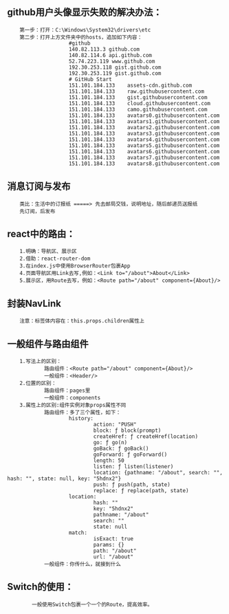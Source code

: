 ## github用户头像显示失败的解决办法：
		第一步：打开：C:\Windows\System32\drivers\etc
		第二步：打开上方文件夹中的hosts，追加如下内容：
						#github
						140.82.113.3 github.com
						140.82.114.6 api.github.com
						52.74.223.119 www.github.com
						192.30.253.118 gist.github.com
						192.30.253.119 gist.github.com
						# GitHub Start 
						151.101.184.133    assets-cdn.github.com
						151.101.184.133    raw.githubusercontent.com
						151.101.184.133    gist.githubusercontent.com
						151.101.184.133    cloud.githubusercontent.com
						151.101.184.133    camo.githubusercontent.com
						151.101.184.133    avatars0.githubusercontent.com
						151.101.184.133    avatars1.githubusercontent.com
						151.101.184.133    avatars2.githubusercontent.com
						151.101.184.133    avatars3.githubusercontent.com
						151.101.184.133    avatars4.githubusercontent.com
						151.101.184.133    avatars5.githubusercontent.com
						151.101.184.133    avatars6.githubusercontent.com
						151.101.184.133    avatars7.githubusercontent.com
						151.101.184.133    avatars8.githubusercontent.com
## 消息订阅与发布
		类比：生活中的订报纸 =====> 先去邮局交钱，说明地址，随后邮递员送报纸
		先订阅，后发布	
## react中的路由：
		1.明确：导航区、展示区
		2.借助：react-router-dom
		3.在index.js中使用BrowserRouter包裹App
		4.页面导航区用Link去写,例如：<Link to="/about">About</Link>
		5.展示区，用Route去写，例如：<Route path="/about" component={About}/>
## 封装NavLink
		注意：标签体内容在：this.props.children属性上
## 一般组件与路由组件
		1.写法上的区别：
				路由组件：<Route path="/about" component={About}/>
				一般组件：<Header/>
		2.位置的区别：
				路由组件：pages里
				一般组件：components
		3.属性上的区别:组件实例对象props属性不同
				路由组件：多了三个属性，如下：
						history:
								action: "PUSH"
								block: ƒ block(prompt)
								createHref: ƒ createHref(location)
								go: ƒ go(n)
								goBack: ƒ goBack()
								goForward: ƒ goForward()
								length: 50
								listen: ƒ listen(listener)
								location: {pathname: "/about", search: "", hash: "", state: null, key: "5hdnx2"}
								push: ƒ push(path, state)
								replace: ƒ replace(path, state)
						location:
								hash: ""
								key: "5hdnx2"
								pathname: "/about"
								search: ""
								state: null
						match:
								isExact: true
								params: {}
								path: "/about"
								url: "/about"
				一般组件：你传什么，就接到什么
## Switch的使用：
			一般使用Switch包裹一个一个的Route，提高效率。